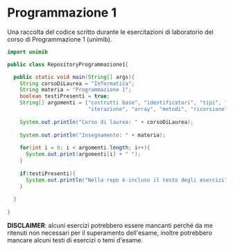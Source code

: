 # Programmazione 1
Una raccolta del codice scritto durante le esercitazioni di laboratorio del corso di Programmazione 1 (unimib).
```java
import unimib

public class RepositoryProgrammazione1{

  public static void main(String[] args){
    String corsoDiLaurea = "Informatica";
    String materia = "Programmazione 1";
    boolean testiPresenti = true;
    String[] argomenti = {"costrutti base", "identificatori", "tipi", "selezione",
                          "iterazione", "array", "metodi", "ricorsione"};
    
    System.out.println("Corso di laurea: " + corsoDiLaurea);
    
    System.out.println("Insegnamento: " + materia);
    
    for(int i = 0; i < argomenti.length; i++){
      System.out.print(argomenti[i] + " ");
    }
    
    if(testiPresenti){
      System.out.println("Nella repo è incluso il testo degli esercizi");
    }
    
  }
  
}
```
**DISCLAIMER**: alcuni esercizi potrebbero essere mancanti perché da me ritenuti non necessari per il superamento dell'esame, inoltre potrebbero mancare alcuni testi di esercizi o temi d'esame.
